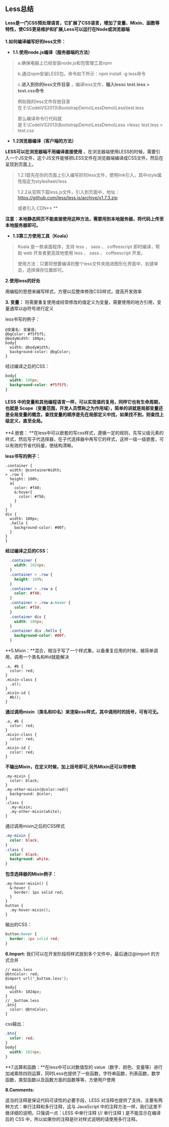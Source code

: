 ## Less总结

#### Less是一门CSS预处理语言，它扩展了CSS语言，增加了变量、Mixin、函数等特性，使CSS更易维护和扩展,Less可以运行在Node或浏览器端

**1.如何编译编写好的less文件：** 

- **1.1.使用node.js编译（服务器端的方法）** 

> a.确保电脑上已经安装node.js和包管理工具npm
>
> b.通过npm安装LESS包，命令如下所示：npm install -g less命令
>
> c.**进入到你的less文件目录** ，编译less文件，**输入lessc test.less > test.css命令** 
>
> 例如我的less文件存放目录在 E:\Code\VS2013\BootstrapDemo\LessDemo\Less\test.less
>
> 那么编译命令行代码就是 E:\Code\VS2013\BootstrapDemo\LessDemo\Less >lessc test.less > test.css

- **1.2浏览器编译（客户端的方法）** 

**LESS可以在浏览器端不用编译直接使用** 。在浏览器端使用LESS的时候，需要引入一个JS文件，这个JS文件能够把LESS文件在浏览器端编译成CSS文件，然后在呈现到页面上。

> 1.2.1首先在你的页面上引入编写好的less文件，使用link引入，其中style属性指定为stylesheet/less
>
> 1.2.2从官网下载less.js文件，引入到页面中，地址：https://github.com/less/less.js/archive/v1.7.3.zip
>
> 或者引入 CDN**<script src="//cdnjs.cloudflare.com/ajax/libs/less.js/1.7.3/less.min.js"></script>	** 

**注意：本地静态网页不能直接使用这种方法，需要用到本地服务器，将代码上传至本地服务器即可。**

- **1.3第三方使用工具（Koala）**

> Koala 是一款桌面程序，支持 less 、 sass 、 coffeescript 即时编译，帮助 web 开发者更高效地使用 less 、 sass 、 coffeescript 开发。
>
> 使用方法：只要将想要编译的整个less文件夹拖进图形化界面中，右键单击，选择保存位置即可。

**2.使用less的好处**

用编程的思想来编写样式，方便以后整体修改CSS样式，提高开发效率

**3. 变量：** 将需要重复使用或经常修改的值定义为变量，需要使用的地方引用，变量通常以@符号进行定义

less书写的例子：

```less
@变量名: 变量值;
@bgColor: #f5f5f5;
@bodyWidth: 100px;
body{
  width: @bodyWidth;
  background-color: @bgColor;
}
```

经过编译之后的CSS：

```css
body{
  width: 100px;
  background-color: #f5f5f5;
}
```

#### LESS 中的变量和其他编程语言一样，可以实现值的复用，同样它也有生命周期，也就是 Scope（变量范围，开发人员惯称之为作用域），简单的讲就是局部变量还是全局变量的概念，查找变量的顺序是先在局部定义中找，如果找不到，则查找上级定义，直至全局。

**4.嵌套： **在less中可以嵌套的写css样式，遵循一定的规则，先写父级元素的样式，然后写子代选择器，在子代选择器中再写它的样式，这样一级一级嵌套，可以有效的节省代码量，使结构清晰。

**less书写的例子：** 

```less
.container {
  width: @containerWidth;
> .row {
  height: 100%;
  a{
    color: #f40;
    &:hover{
      color: #f50;
    }
  }
}
div {
  width: 100px;
  .hello {
    background-color: #00f;
  }
}
}
```

**经过编译之后的CSS：** 

```css
  .container {
    width: 1024px;
  }
  .container > .row {
    height: 100%;
  }
  .container > .row a {
    color: #f40;
  }
  .container > .row a:hover {
    color: #f50;
  }
  .container div {
    width: 100px;
  }
  .container div .hello {
    background-color: #00f;
  }
```

**5.Mixin：**混合，相当于写了一个样式集，以备重复应用的时候，被简单调用，调用一个类名和#id就能解决

```less
.a, #b {
  color: red;
}
.mixin-class {
  .a();
}
.mixin-id {
  #b();
}
```

**通过调用mixin（类名和ID名）来渲染css样式，其中调用时的括号，可有可无。** 

```less
.a, #b {
  color: red;
}
.mixin-class {
  color: red;
}
.mixin-id {
  color: red;
}
```

**不输出Mixin，在定义时候，加上括号即可,另外Mixin还可以带参数** 

```less
.my-mixin {
  color: black;
}
.my-other-mixin(@color:red){
  background: @color;
}
.class {
  .my-mixin;
  .my-other-mixin(white);
}
```

通过调用mixin之后的CSS样式

```css
.my-mixin {
  color: black;
}
.class {
  color: black;
  background: white;
}
```

**包含选择器的Mixin例子：** 

```less
.my-hover-mixin() {
  &:hover {
    border: 1px solid red;
  }
}
button {
  .my-hover-mixin();
}
```

输出的CSS：

```css
button:hover {
  border: 1px solid red;
}
```

**6.Import:** 我们可以在开发阶段将样式放到多个文件中，最后通过@import 的方式合并

```less
// main.less
@btnColor: red;
@import url('_buttom.less');

body{
  width: 1024px;
}
// _buttom.less
.btn{
  color: @btnColor;
}
```

css输出：

```css
.btn{
  color: red;
}
body{
  width: 1024px;
}
```

**7.运算和函数：**在less中可以对数值型的 value（数字、颜色、变量等）进行加减乘除四则运算，同时Less也提供了一些函数，字符串函数，列表函数，数学函数，类型函数以及函数方面的函数等等，方便用户使用

**8.Comments:** 

适当的注释是保证代码可读性的必要手段，LESS 对注释也提供了支持，主要有两种方式：单行注释和多行注释，这与 JavaScript 中的注释方法一样，我们这里不做详细的说明，只强调一点：LESS 中单行注释 (// 单行注释 ) 是不能显示在编译后的 CSS 中，所以如果你的注释是针对样式说明的请使用多行注释。





